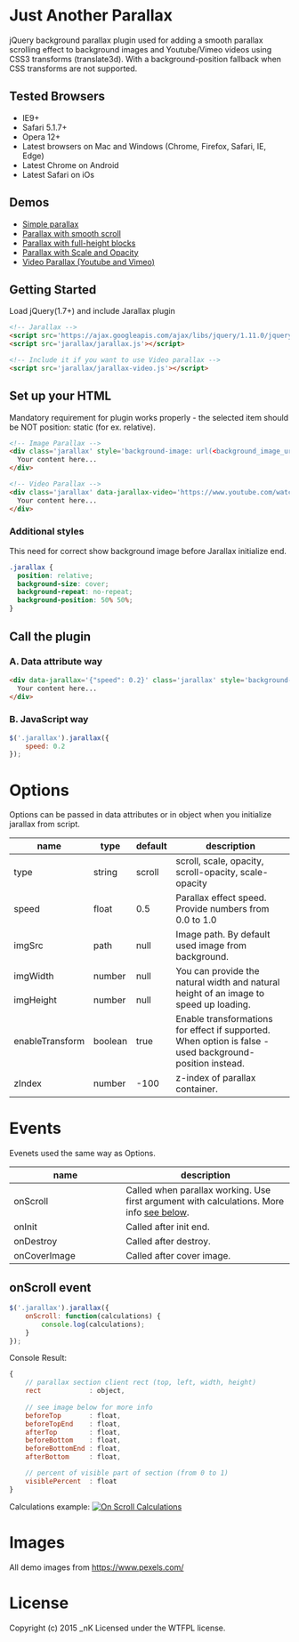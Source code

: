 # Just Another Parallax
jQuery background parallax plugin used for adding a smooth parallax scrolling effect to background images and Youtube/Vimeo videos using CSS3 transforms (translate3d). With a background-position fallback when CSS transforms are not supported.

## Tested Browsers
* IE9+
* Safari 5.1.7+
* Opera 12+
* Latest browsers on Mac and Windows (Chrome, Firefox, Safari, IE, Edge)
* Latest Chrome on Android
* Latest Safari on iOs

## Demos
* [Simple parallax](http://free.nkdev.info/jarallax/simple-parallax.html)
* [Parallax with smooth scroll](http://free.nkdev.info/jarallax/smooth-scroll.html)
* [Parallax with full-height blocks](http://free.nkdev.info/jarallax/full-height-blocks.html)
* [Parallax with Scale and Opacity](http://free.nkdev.info/jarallax/scale-opacity-parallax.html)
* [Video Parallax (Youtube and Vimeo)](http://free.nkdev.info/jarallax/video-parallax.html)

## Getting Started
Load jQuery(1.7+) and include Jarallax plugin
```html
<!-- Jarallax -->
<script src='https://ajax.googleapis.com/ajax/libs/jquery/1.11.0/jquery.min.js'></script>
<script src='jarallax/jarallax.js'></script>

<!-- Include it if you want to use Video parallax -->
<script src='jarallax/jarallax-video.js'></script>
```

## Set up your HTML
Mandatory requirement for plugin works properly - the selected item should be NOT position: static (for ex. relative).
```html
<!-- Image Parallax -->
<div class='jarallax' style='background-image: url(<background_image_url_here>)'>
  Your content here...
</div>

<!-- Video Parallax -->
<div class='jarallax' data-jarallax-video='https://www.youtube.com/watch?v=ab0TSkLe-E0'>
  Your content here...
</div>
```
### Additional styles
This need for correct show background image before Jarallax initialize end.
```css
.jarallax {
  position: relative;
  background-size: cover;
  background-repeat: no-repeat;
  background-position: 50% 50%;
}
```

## Call the plugin
### A. Data attribute way
```html
<div data-jarallax='{"speed": 0.2}' class='jarallax' style='background-image: url(<background_image_url_here>)'>
  Your content here...
</div>
```
### B. JavaScript way
```javascript
$('.jarallax').jarallax({
    speed: 0.2
});
```

# Options
Options can be passed in data attributes or in object when you initialize jarallax from script.

<table class='table table-bordered table-striped'>
    <thead>
        <tr>
            <th>name</th>
            <th>type</th>
            <th>default</th>
            <th style='width: 60%;'>description</th>
        </tr>
    </thead>
    <tbody>
        <tr>
            <td>type</td>
            <td>string</td>
            <td>scroll</td>
            <td>scroll, scale, opacity, scroll-opacity, scale-opacity</td>
        </tr>
        <tr>
            <td>speed</td>
            <td>float</td>
            <td>0.5</td>
            <td>Parallax effect speed. Provide numbers from 0.0 to 1.0</td>
        </tr>
        <tr>
            <td>imgSrc</td>
            <td>path</td>
            <td>null</td>
            <td>Image path. By default used image from background.</td>
        </tr>
        <tr>
            <td>imgWidth</td>
            <td>number</td>
            <td>null</td>
            <td rowspan='2'>You can provide the natural width and natural height of an image to speed up loading.</td>
        </tr>
        <tr>
            <td>imgHeight</td>
            <td>number</td>
            <td>null</td>
        </tr>
        <tr>
            <td>enableTransform</td>
            <td>boolean</td>
            <td>true</td>
            <td>Enable transformations for effect if supported. When option is false - used background-position instead.</td>
        </tr>
        <tr>
            <td>zIndex</td>
            <td>number</td>
            <td>-100</td>
            <td>z-index of parallax container.</td>
        </tr>
    </tbody>
</table>

# Events
Evenets used the same way as Options.

<table class='table table-bordered table-striped'>
    <thead>
        <tr>
            <th>name</th>
            <th style='width: 60%;'>description</th>
        </tr>
    </thead>
    <tbody>
        <tr>
            <td>onScroll</td>
            <td>Called when parallax working. Use first argument with calculations. More info <a href="#onscroll-event">see below</a>.
            </td>
        </tr>
        <tr>
            <td>onInit</td>
            <td>Called after init end.</td>
        </tr>
        <tr>
            <td>onDestroy</td>
            <td>Called after destroy.</td>
        </tr>
        <tr>
            <td>onCoverImage</td>
            <td>Called after cover image.</td>
        </tr>
    </tbody>
</table>

## onScroll event

```javascript
$('.jarallax').jarallax({
    onScroll: function(calculations) {
        console.log(calculations);
    }
});
```

Console Result:
```javascript
{
    // parallax section client rect (top, left, width, height)
    rect            : object,
    
    // see image below for more info
    beforeTop       : float,
    beforeTopEnd    : float,
    afterTop        : float,
    beforeBottom    : float,
    beforeBottomEnd : float,
    afterBottom     : float,

    // percent of visible part of section (from 0 to 1)
    visiblePercent  : float
}
```

Calculations example:
[![On Scroll Calculations](http://a.nkdev.info/jarallax/jarallax-calculations.jpg)](http://a.nkdev.info/jarallax/jarallax-calculations.jpg)

# Images
All demo images from https://www.pexels.com/

# License
Copyright (c) 2015 _nK Licensed under the WTFPL license.
